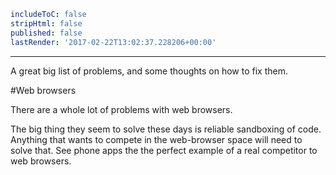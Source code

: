 ```yaml
includeToC: false
stripHtml: false
published: false
lastRender: '2017-02-22T13:02:37.228206+00:00'

```
---

A great big list of problems, and some thoughts on how to fix them.

#Web browsers

There are a whole lot of problems with web browsers.

The big thing they seem to solve these days is reliable sandboxing
of code. Anything that wants to compete in the web-browser space
will need to solve that. See phone apps the the perfect example
of a real competitor to web browsers.


